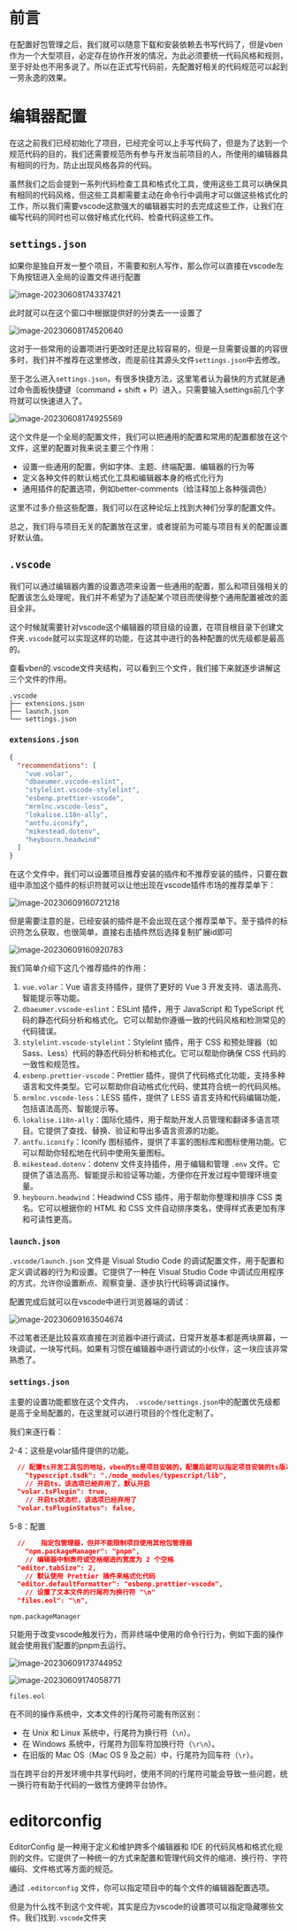 # 前言

在配置好包管理之后，我们就可以随意下载和安装依赖去书写代码了，但是vben作为一个大型项目，必定存在协作开发的情况，为此必须要统一代码风格和规则，至于好处也不用多说了。所以在正式写代码前，先配置好相关的代码规范可以起到一劳永逸的效果。



# 编辑器配置

在这之前我们已经初始化了项目，已经完全可以上手写代码了，但是为了达到一个规范代码的目的，我们还需要规范所有参与开发当前项目的人，所使用的编辑器具有相同的行为，防止出现风格各异的代码。

虽然我们之后会提到一系列代码检查工具和格式化工具，使用这些工具可以确保具有相同的代码风格，但这些工具都需要主动在命令行中调用才可以做这些格式化的工作，所以我们需要vscode这款强大的编辑器实时的去完成这些工作，让我们在编写代码的同时也可以做好格式化代码、检查代码这些工作。

## `settings.json`

如果你是独自开发一整个项目，不需要和别人写作，那么你可以直接在vscode左下角按钮进入全局的设置文件进行配置

![image-20230608174337421](https://gitee.com/rrrrrrrren/note_image/raw/master/image-20230608174337421.png)

此时就可以在这个窗口中根据提供好的分类去一一设置了

![image-20230608174520640](https://gitee.com/rrrrrrrren/note_image/raw/master/image-20230608174520640.png)

这对于一些常用的设置项进行更改时还是比较容易的，但是一旦需要设置的内容很多时，我们并不推荐在这里修改，而是前往其源头文件`settings.json`中去修改。

至于怎么进入`settings.json`，有很多快捷方法，这里笔者认为最快的方式就是通过命令面板快捷键（command + shift + P）进入，只需要输入settings前几个字符就可以快速进入了。

![image-20230608174925569](https://gitee.com/rrrrrrrren/note_image/raw/master/image-20230608174925569.png)

这个文件是一个全局的配置文件，我们可以把通用的配置和常用的配置都放在这个文件，这里的配置对我来说主要三个作用：

- 设置一些通用的配置，例如字体、主题、终端配置、编辑器的行为等
- 定义各种文件的默认格式化工具和编辑器本身的格式化行为
- 通用插件的配置选项，例如better-comments（给注释加上各种强调色）

这里不过多介些这些配置，我们可以在这种论坛上找到大神们分享的配置文件。

总之，我们将与项目无关的配置放在这里，或者提前为可能与项目有关的配置设置好默认值。

## `.vscode`

我们可以通过编辑器内置的设置选项来设置一些通用的配置，那么和项目强相关的配置该怎么处理呢，我们并不希望为了适配某个项目而使得整个通用配置被改的面目全非。

这个时候就需要针对vscode这个编辑器的项目级的设置，在项目根目录下创建文件夹`.vscode`就可以实现这样的功能，在这其中进行的各种配置的优先级都是最高的。

查看vben的.vscode文件夹结构，可以看到三个文件，我们接下来就逐步讲解这三个文件的作用。

```tree
.vscode
├── extensions.json
├── launch.json
└── settings.json
```

### `extensions.json`

```json
{
  "recommendations": [
    "vue.volar",
    "dbaeumer.vscode-eslint",
    "stylelint.vscode-stylelint",
    "esbenp.prettier-vscode",
    "mrmlnc.vscode-less",
    "lokalise.i18n-ally",
    "antfu.iconify",
    "mikestead.dotenv",
    "heybourn.headwind"
  ]
}
```

在这个文件中，我们可以设置项目推荐安装的插件和不推荐安装的插件，只要在数组中添加这个插件的标识符就可以让他出现在vscode插件市场的推荐菜单下：

![image-20230609160721218](https://gitee.com/rrrrrrrren/note_image/raw/master/image-20230609160721218.png)

但是需要注意的是，已经安装的插件是不会出现在这个推荐菜单下。至于插件的标识符怎么获取，也很简单，直接右击插件然后选择复制扩展id即可

![image-20230609160920783](https://gitee.com/rrrrrrrren/note_image/raw/master/image-20230609160920783.png)

我们简单介绍下这几个推荐插件的作用：

1. `vue.volar`：Vue 语言支持插件，提供了更好的 Vue 3 开发支持、语法高亮、智能提示等功能。
2. `dbaeumer.vscode-eslint`：ESLint 插件，用于 JavaScript 和 TypeScript 代码的静态代码分析和格式化。它可以帮助你遵循一致的代码风格和检测常见的代码错误。
3. `stylelint.vscode-stylelint`：Stylelint 插件，用于 CSS 和预处理器（如 Sass、Less）代码的静态代码分析和格式化。它可以帮助你确保 CSS 代码的一致性和规范性。
4. `esbenp.prettier-vscode`：Prettier 插件，提供了代码格式化功能，支持多种语言和文件类型。它可以帮助你自动格式化代码，使其符合统一的代码风格。
5. `mrmlnc.vscode-less`：LESS 插件，提供了 LESS 语言支持和代码编辑功能，包括语法高亮、智能提示等。
6. `lokalise.i18n-ally`：国际化插件，用于帮助开发人员管理和翻译多语言项目。它提供了查找、替换、验证和导出多语言资源的功能。
7. `antfu.iconify`：Iconify 图标插件，提供了丰富的图标库和图标使用功能。它可以帮助你轻松地在代码中使用矢量图标。
8. `mikestead.dotenv`：dotenv 文件支持插件，用于编辑和管理 `.env` 文件。它提供了语法高亮、智能提示和验证等功能，方便你在开发过程中管理环境变量。
9. `heybourn.headwind`：Headwind CSS 插件，用于帮助你整理和排序 CSS 类名。它可以根据你的 HTML 和 CSS 文件自动排序类名，使得样式表更加有序和可读性更高。

### `launch.json`

`.vscode/launch.json` 文件是 Visual Studio Code 的调试配置文件，用于配置和定义调试器的行为和设置。它提供了一种在 Visual Studio Code 中调试应用程序的方式，允许你设置断点、观察变量、逐步执行代码等调试操作。

配置完成后就可以在vscode中进行浏览器端的调试：

![image-20230609163504674](https://gitee.com/rrrrrrrren/note_image/raw/master/image-20230609163504674.png)

不过笔者还是比较喜欢直接在浏览器中进行调试，日常开发基本都是两块屏幕，一块调试，一块写代码。如果有习惯在编辑器中进行调试的小伙伴，这一块应该非常熟悉了。

### `settings.json`

主要的设置功能都放在这个文件内， `.vscode/settings.json`中的配置优先级都是高于全局配置的，在这里就可以进行项目的个性化定制了。

我们来逐行看：

2-4：这些是volar插件提供的功能。

```json
  // 配置ts开发工具包的地址，vben的ts是项目安装的，配置后就可以指定项目安装的ts版本运行，而不是使用可能存在于全局的ts版本
	"typescript.tsdk": "./node_modules/typescript/lib", 
	// 开启ts，该选项已经弃用了，默认开启
  "volar.tsPlugin": true,
	// 开启ts状态栏，该选项已经弃用了
  "volar.tsPluginStatus": false,
```

5-8：配置

```json
  // 	指定包管理器，但并不能限制项目使用其他包管理器
	"npm.packageManager": "pnpm",
	// 编辑器中制表符或空格缩进的宽度为 2 个空格
  "editor.tabSize": 2,
	// 默认使用 Prettier 插件来格式化代码
  "editor.defaultFormatter": "esbenp.prettier-vscode",
	// 设置了文本文件的行尾符为换行符 "\n"
  "files.eol": "\n",
```

`npm.packageManager`

只能用于改变vscode触发行为，而非终端中使用的命令行行为，例如下面的操作就会使用我们配置的pnpm去运行。

![image-20230609173744952](https://gitee.com/rrrrrrrren/note_image/raw/master/image-20230609173744952.png)

![image-20230609174058771](https://gitee.com/rrrrrrrren/note_image/raw/master/image-20230609174058771.png)

`files.eol`

在不同的操作系统中，文本文件的行尾符可能有所区别：

- 在 Unix 和 Linux 系统中，行尾符为换行符（`\n`）。
- 在 Windows 系统中，行尾符为回车符加换行符（`\r\n`）。
- 在旧版的 Mac OS（Mac OS 9 及之前）中，行尾符为回车符（`\r`）。

当在跨平台的开发环境中共享代码时，使用不同的行尾符可能会导致一些问题，统一换行符有助于代码的一致性方便跨平台协作。













# editorconfig

EditorConfig 是一种用于定义和维护跨多个编辑器和 IDE 的代码风格和格式化规则的文件。它提供了一种统一的方式来配置和管理代码文件的缩进、换行符、字符编码、文件格式等方面的规范。

通过 `.editorconfig` 文件，你可以指定项目中的每个文件的编辑器配置选项。

但是为什么找不到这个文件呢，其实是应为vscode的设置项可以指定隐藏哪些文件。我们找到`.vscode`文件夹

```tree

```



